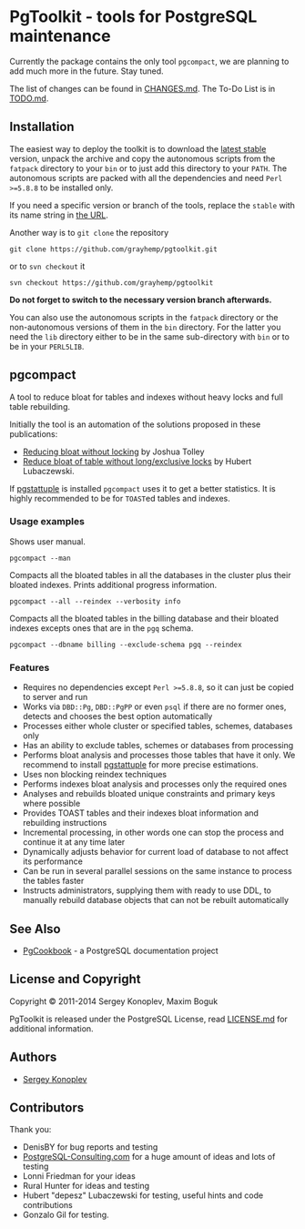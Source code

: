 # PgToolkit - tools for PostgreSQL maintenance

Currently the package contains the only tool `pgcompact`, we are
planning to add much more in the future. Stay tuned.

The list of changes can be found in [CHANGES.md]. The To-Do List is in
[TODO.md].

## Installation

The easiest way to deploy the toolkit is to download the [latest
stable][1] version, unpack the archive and copy the autonomous scripts
from the `fatpack` directory to your `bin` or to just add this
directory to your `PATH`. The autonomous scripts are packed with all
the dependencies and need `Perl >=5.8.8` to be installed only.

If you need a specific version or branch of the tools, replace the
`stable` with its name string in [the URL][1].

Another way is to `git clone` the repository

    git clone https://github.com/grayhemp/pgtoolkit.git

or to `svn checkout` it

    svn checkout https://github.com/grayhemp/pgtoolkit

**Do not forget to switch to the necessary version branch afterwards.**

You can also use the autonomous scripts in the `fatpack` directory or
the non-autonomous versions of them in the `bin` directory. For the
latter you need the `lib` directory either to be in the same
sub-directory with `bin` or to be in your `PERL5LIB`.

## pgcompact

A tool to reduce bloat for tables and indexes without heavy locks and
full table rebuilding.

Initially the tool is an automation of the solutions proposed in these
publications:

- [Reducing bloat without locking][2] by Joshua Tolley
- [Reduce bloat of table without long/exclusive locks][3] by Hubert
  Lubaczewski.

If [pgstattuple] is installed `pgcompact` uses it to get a better
statistics. It is highly recommended to be for `TOAST`ed tables and
indexes.

### Usage examples

Shows user manual.

    pgcompact --man

Compacts all the bloated tables in all the databases in the cluster
plus their bloated indexes. Prints additional progress information.

    pgcompact --all --reindex --verbosity info

Compacts all the bloated tables in the billing database and their
bloated indexes excepts ones that are in the `pgq` schema.

    pgcompact --dbname billing --exclude-schema pgq --reindex

### Features

- Requires no dependencies except `Perl >=5.8.8`, so it can just be
  copied to server and run
- Works via `DBD::Pg`, `DBD::PgPP` or even `psql` if there are no
  former ones, detects and chooses the best option automatically
- Processes either whole cluster or specified tables, schemes,
  databases only
- Has an ability to exclude tables, schemes or databases from
  processing
- Performs bloat analysis and processes those tables that have it
  only. We recommend to install [pgstattuple] for more precise
  estimations.
- Uses non blocking reindex techniques
- Performs indexes bloat analysis and processes only the required ones
- Analyses and rebuilds bloated unique constraints and primary keys
  where possible
- Provides TOAST tables and their indexes bloat information and
  rebuilding instructions
- Incremental processing, in other words one can stop the process and
  continue it at any time later
- Dynamically adjusts behavior for current load of database to not
  affect its performance
- Can be run in several parallel sessions on the same instance to
  process the tables faster
- Instructs administrators, supplying them with ready to use DDL, to
  manually rebuild database objects that can not be rebuilt
  automatically

## See Also

- [PgCookbook](https://github.com/grayhemp/pgcookbook) - a PostgreSQL
  documentation project

## License and Copyright

Copyright &copy; 2011-2014 Sergey Konoplev, Maxim Boguk

PgToolkit is released under the PostgreSQL License, read
[LICENSE.md] for additional information.

## Authors

- [Sergey Konoplev](mailto:gray.ru@gmail.com)

## Contributors

Thank you:

- DenisBY for bug reports and testing
- [PostgreSQL-Consulting.com](http://www.postgresql-consulting.com)
  for a huge amount of ideas and lots of testing
- Lonni Friedman for your ideas
- Rural Hunter for ideas and testing
- Hubert "depesz" Lubaczewski for testing, useful hints and code
  contributions
- Gonzalo Gil for testing.

[CHANGES.md]: CHANGES.md
[TODO.md]: TODO.md
[LICENSE.md]: LICENSE.md
[pgstattuple]: http://www.postgresql.org/docs/current/static/pgstattuple.html
[1]: http://github.com/grayhemp/pgtoolkit/archive/stable.tar.gz
[2]: http://blog.endpoint.com/2010/09/reducing-bloat-without-locking.html
[3]: http://depesz.com/index.php/2010/10/17/reduce-bloat-of-table-without-longexclusive-locks
